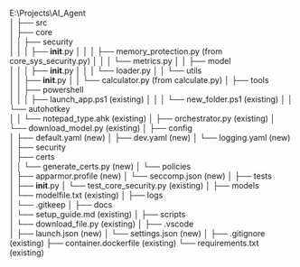 E:\Projects\AI_Agent\
│
├── src\
│   ├── core\
│   │   ├── security\
│   │   │   ├── __init__.py
│   │   │   ├── memory_protection.py        (from core_sys_security.py)
│   │   │   └── metrics.py
│   │   ├── model\
│   │   │   ├── __init__.py
│   │   │   └── loader.py
│   │   └── utils\
│   │       ├── __init__.py
│   │       └── calculator.py               (from calculate.py)
│   ├── tools\
│   │   ├── powershell\
│   │   │   ├── launch_app.ps1             (existing)
│   │   │   └── new_folder.ps1             (existing)
│   │   └── autohotkey\
│   │       └── notepad_type.ahk           (existing)
│   ├── orchestrator.py                     (existing)
│   └── download_model.py                   (existing)
│
├── config\
│   ├── default.yaml                        (new)
│   ├── dev.yaml                            (new)
│   └── logging.yaml                        (new)
│
├── security\
│   ├── certs\
│   │   └── generate_certs.py              (new)
│   └── policies\
│       ├── apparmor.profile               (new)
│       └── seccomp.json                   (new)
│
├── tests\
│   ├── __init__.py
│   └── test_core_security.py              (existing)
│
├── models\
│   └── modelfile.txt                      (existing)
│
├── logs\
│   └── .gitkeep
│
├── docs\
│   └── setup_guide.md                     (existing)
│
├── scripts\
│   └── download_file.py                   (existing)
│
├── .vscode\
│   ├── launch.json                        (new)
│   └── settings.json                      (new)
│
├── .gitignore                             (existing)
├── container.dockerfile                    (existing)
└── requirements.txt                        (existing)